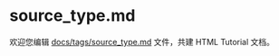source_type.md
===

欢迎您编辑 <a target="__blank" href="https://github.com/jaywcjlove/html-tutorial/blob/master/docs/tags/source_type.md">docs/tags/source_type.md</a> 文件，共建 HTML Tutorial 文档。